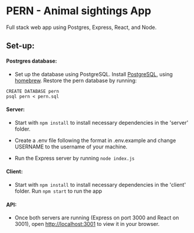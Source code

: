 # PERN - Animal sightings App

Full stack web app using Postgres, Express, React, and Node.

## Set-up:

#### Postrgres database:

- Set up the database using PostgreSQL. Install [PostgreSQL](https://wiki.postgresql.org/wiki/Homebrew), using [homebrew](https://brew.sh/). Restore the pern database by running:

```
CREATE DATABASE pern
psql pern < pern.sql 
```

#### Server:

- Start with `npm install` to install necessary dependencies in the 'server' folder.

- Create a .env file following the format in .env.example and change USERNAME to the username of your machine. 

- Run the Express server by running `node index.js`

#### Client:

- Start with `npm install` to install necessary dependencies in the 'client' folder. Run `npm start` to run the app

#### API: 

- Once both servers are running (Express on port 3000 and React on 3001), open [http://localhost:3001](http://localhost:3001/) to view it in your browser.

